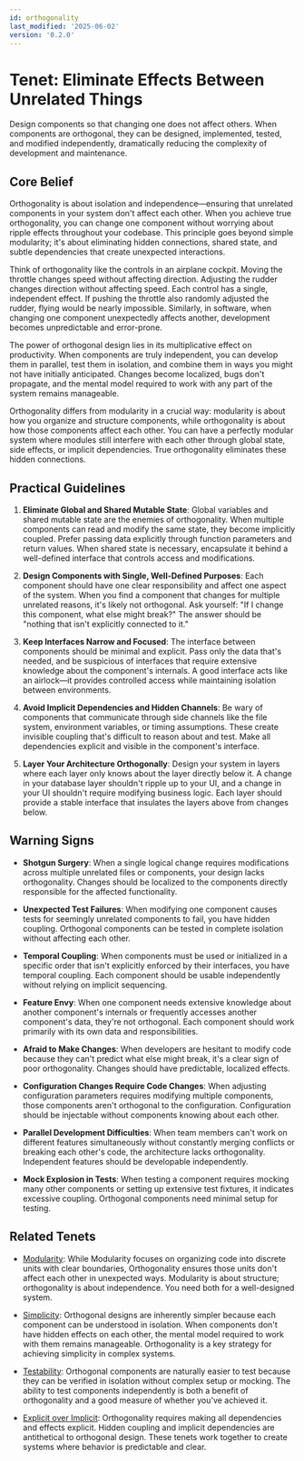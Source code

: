 ```yaml
---
id: orthogonality
last_modified: '2025-06-02'
version: '0.2.0'
---
```

# Tenet: Eliminate Effects Between Unrelated Things

Design components so that changing one does not affect others. When components are
orthogonal, they can be designed, implemented, tested, and modified independently,
dramatically reducing the complexity of development and maintenance.

## Core Belief

Orthogonality is about isolation and independence—ensuring that unrelated components in
your system don't affect each other. When you achieve true orthogonality, you can change
one component without worrying about ripple effects throughout your codebase. This
principle goes beyond simple modularity; it's about eliminating hidden connections,
shared state, and subtle dependencies that create unexpected interactions.

Think of orthogonality like the controls in an airplane cockpit. Moving the throttle
changes speed without affecting direction. Adjusting the rudder changes direction without
affecting speed. Each control has a single, independent effect. If pushing the throttle
also randomly adjusted the rudder, flying would be nearly impossible. Similarly, in
software, when changing one component unexpectedly affects another, development becomes
unpredictable and error-prone.

The power of orthogonal design lies in its multiplicative effect on productivity. When
components are truly independent, you can develop them in parallel, test them in
isolation, and combine them in ways you might not have initially anticipated. Changes
become localized, bugs don't propagate, and the mental model required to work with any
part of the system remains manageable.

Orthogonality differs from modularity in a crucial way: modularity is about how you
organize and structure components, while orthogonality is about how those components
affect each other. You can have a perfectly modular system where modules still interfere
with each other through global state, side effects, or implicit dependencies. True
orthogonality eliminates these hidden connections.

## Practical Guidelines

1. **Eliminate Global and Shared Mutable State**: Global variables and shared mutable
   state are the enemies of orthogonality. When multiple components can read and modify
   the same state, they become implicitly coupled. Prefer passing data explicitly through
   function parameters and return values. When shared state is necessary, encapsulate it
   behind a well-defined interface that controls access and modifications.

1. **Design Components with Single, Well-Defined Purposes**: Each component should have
   one clear responsibility and affect one aspect of the system. When you find a
   component that changes for multiple unrelated reasons, it's likely not orthogonal.
   Ask yourself: "If I change this component, what else might break?" The answer should
   be "nothing that isn't explicitly connected to it."

1. **Keep Interfaces Narrow and Focused**: The interface between components should be
   minimal and explicit. Pass only the data that's needed, and be suspicious of
   interfaces that require extensive knowledge about the component's internals. A good
   interface acts like an airlock—it provides controlled access while maintaining
   isolation between environments.

1. **Avoid Implicit Dependencies and Hidden Channels**: Be wary of components that
   communicate through side channels like the file system, environment variables, or
   timing assumptions. These create invisible coupling that's difficult to reason about
   and test. Make all dependencies explicit and visible in the component's interface.

1. **Layer Your Architecture Orthogonally**: Design your system in layers where each
   layer only knows about the layer directly below it. A change in your database layer
   shouldn't ripple up to your UI, and a change in your UI shouldn't require modifying
   business logic. Each layer should provide a stable interface that insulates the layers
   above from changes below.

## Warning Signs

- **Shotgun Surgery**: When a single logical change requires modifications across
  multiple unrelated files or components, your design lacks orthogonality. Changes
  should be localized to the components directly responsible for the affected
  functionality.

- **Unexpected Test Failures**: When modifying one component causes tests for seemingly
  unrelated components to fail, you have hidden coupling. Orthogonal components can be
  tested in complete isolation without affecting each other.

- **Temporal Coupling**: When components must be used or initialized in a specific order
  that isn't explicitly enforced by their interfaces, you have temporal coupling. Each
  component should be usable independently without relying on implicit sequencing.

- **Feature Envy**: When one component needs extensive knowledge about another
  component's internals or frequently accesses another component's data, they're not
  orthogonal. Each component should work primarily with its own data and responsibilities.

- **Afraid to Make Changes**: When developers are hesitant to modify code because they
  can't predict what else might break, it's a clear sign of poor orthogonality. Changes
  should have predictable, localized effects.

- **Configuration Changes Require Code Changes**: When adjusting configuration
  parameters requires modifying multiple components, those components aren't orthogonal
  to the configuration. Configuration should be injectable without components knowing
  about each other.

- **Parallel Development Difficulties**: When team members can't work on different
  features simultaneously without constantly merging conflicts or breaking each other's
  code, the architecture lacks orthogonality. Independent features should be developable
  independently.

- **Mock Explosion in Tests**: When testing a component requires mocking many other
  components or setting up extensive test fixtures, it indicates excessive coupling.
  Orthogonal components need minimal setup for testing.

## Related Tenets

- [Modularity](modularity.md): While Modularity focuses on organizing code into discrete
  units with clear boundaries, Orthogonality ensures those units don't affect each other
  in unexpected ways. Modularity is about structure; orthogonality is about
  independence. You need both for a well-designed system.

- [Simplicity](simplicity.md): Orthogonal designs are inherently simpler because each
  component can be understood in isolation. When components don't have hidden effects on
  each other, the mental model required to work with them remains manageable.
  Orthogonality is a key strategy for achieving simplicity in complex systems.

- [Testability](testability.md): Orthogonal components are naturally easier to test
  because they can be verified in isolation without complex setup or mocking. The
  ability to test components independently is both a benefit of orthogonality and a
  good measure of whether you've achieved it.

- [Explicit over Implicit](explicit-over-implicit.md): Orthogonality requires making
  all dependencies and effects explicit. Hidden coupling and implicit dependencies are
  antithetical to orthogonal design. These tenets work together to create systems where
  behavior is predictable and clear.
